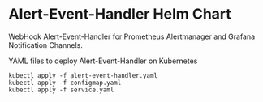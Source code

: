 # Alert-Event-Handler Helm Chart
WebHook Alert-Event-Handler for Prometheus Alertmanager and Grafana Notification Channels.

YAML files to deploy Alert-Event-Handler on Kubernetes

```
kubectl apply -f alert-event-handler.yaml
kubectl apply -f configmap.yaml
kubectl apply -f service.yaml
```